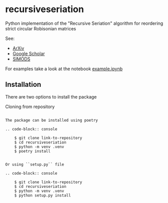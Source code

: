 # recursiveseriation
 Python implementation of the "Recursive Seriation" algorithm for reordering strict circular Robisonian matrices

See:
- [ArXiv](https://arxiv.org/abs/2106.05944)
- [Google Scholar](https://scholar.google.com/citations?view_op=view_citation&hl=en&user=_VV7RLwAAAAJ&citation_for_view=_VV7RLwAAAAJ:u5HHmVD_uO8C)
- [SIMODS](https://epubs.siam.org/doi/abs/10.1137/21M139356X)

For examples take a look at the notebook [example.ipynb](examples/example.ipynb)

Installation
------------

There are two options to install the package


Cloning from repository
~~~~~~~~~~~~~~~~~~~~~~~

The package can be installed using poetry

.. code-block:: console

    $ git clone link-to-repository
    $ cd recursiveseriation
    $ python -m venv .venv
    $ poetry install


Or using ``setup.py`` file

.. code-block:: console

    $ git clone link-to-repository
    $ cd recursiveseriation
    $ python -m venv .venv
    $ python setup.py install